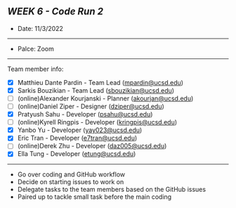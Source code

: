 ***WEEK 6 - Code Run 2***
---
- Date: 11/3/2022
---
- Palce: Zoom
---
Team member info:<br>
- [X] Matthieu Dante Pardin - Team Lead (mpardin@ucsd.edu)<br>
- [X] Sarkis Bouzikian - Team Lead (sbouzikian@ucsd.edu)<br>
- [ ] (online)Alexander Kourjanski - Planner (akourjan@ucsd.edu)<br>
- [ ] (online)Daniel Ziper - Designer (dziper@ucsd.edu)<br>
- [X] Pratyush Sahu - Developer (psahu@ucsd.edu)<br>
- [ ] (online)Kyrell Ringpis - Developer (kringpis@ucsd.edu)<br>
- [X] Yanbo Yu - Developer (yay023@ucsd.edu)<br>
- [X] Eric Tran - Developer (e7tran@ucsd.edu)<br>
- [ ] (online)Derek Zhu - Developer (daz005@ucsd.edu)<br>
- [X] Ella Tung - Developer (etung@ucsd.edu)
---

- Go over coding and GitHub workflow
- Decide on starting issues to work on
- Delegate tasks to the team members based on the GitHub issues
- Paired up to tackle small task before the main coding

